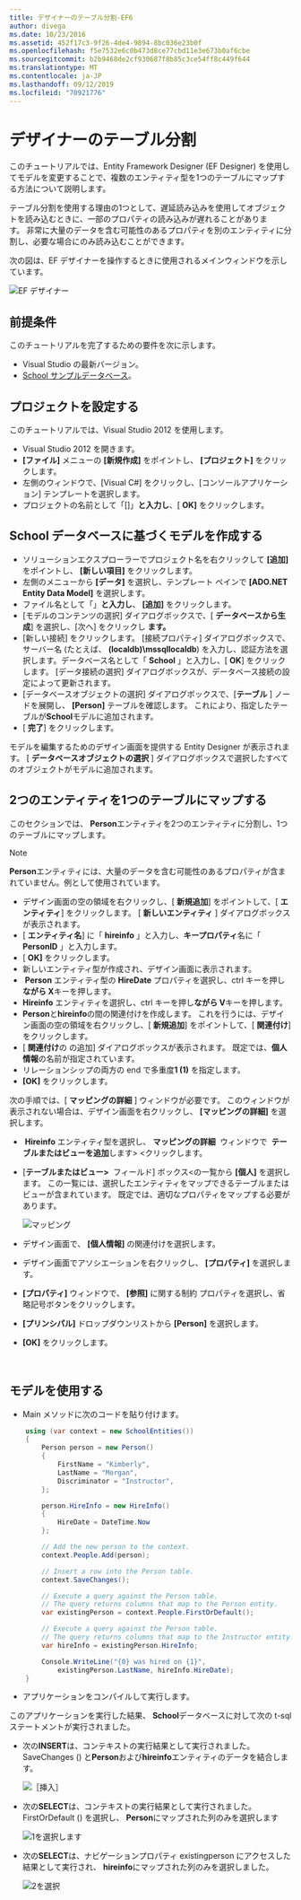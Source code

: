 ```yaml
---
title: デザイナーのテーブル分割-EF6
author: divega
ms.date: 10/23/2016
ms.assetid: 452f17c3-9f26-4de4-9894-8bc036e23b0f
ms.openlocfilehash: f5e7532e6c0b473d8ce77cbd11e3e673b0af6cbe
ms.sourcegitcommit: b2b9468de2cf930687f8b85c3ce54ff8c449f644
ms.translationtype: MT
ms.contentlocale: ja-JP
ms.lasthandoff: 09/12/2019
ms.locfileid: "70921776"
---
```

# <a name="designer-table-splitting"></a>デザイナーのテーブル分割
このチュートリアルでは、Entity Framework Designer (EF Designer) を使用してモデルを変更することで、複数のエンティティ型を1つのテーブルにマップする方法について説明します。

テーブル分割を使用する理由の1つとして、遅延読み込みを使用してオブジェクトを読み込むときに、一部のプロパティの読み込みが遅れることがあります。 非常に大量のデータを含む可能性のあるプロパティを別のエンティティに分割し、必要な場合にのみ読み込むことができます。

次の図は、EF デザイナーを操作するときに使用されるメインウィンドウを示しています。

![EF デザイナー](~/ef6/media/efdesigner.png)

## <a name="prerequisites"></a>前提条件

このチュートリアルを完了するための要件を次に示します。

- Visual Studio の最新バージョン。
- [School サンプルデータベース](~/ef6/resources/school-database.md)。

## <a name="set-up-the-project"></a>プロジェクトを設定する

このチュートリアルでは、Visual Studio 2012 を使用します。

-   Visual Studio 2012 を開きます。
-   **[ファイル]** メニューの **[新規作成]** をポイントし、 **[プロジェクト]** をクリックします。
-   左側のウィンドウで、[Visual C\#] をクリックし、[コンソールアプリケーション] テンプレートを選択します。
-   プロジェクトの名前として「[]」**と入力し**、[ **OK]** をクリックします。

## <a name="create-a-model-based-on-the-school-database"></a>School データベースに基づくモデルを作成する

-   ソリューションエクスプローラーでプロジェクト名を右クリックして **[追加]** をポイントし、 **[新しい項目]** をクリックします。
-   左側のメニューから **[データ]** を選択し、テンプレート ペインで  **[ADO.NET Entity Data Model]** を選択します。
-   ファイル名として「」**と入力し**、 **[追加]** をクリックします。
-   [モデルのコンテンツの選択] ダイアログボックスで、[ **データベースから生成**] を選択し、[次へ] をクリックし **ます。**
-   [新しい接続] をクリックします。 [接続プロパティ] ダイアログボックスで、サーバー名 (たとえば、 **(localdb)\\mssqllocaldb**) を入力し、認証方法を選択します。データベース名として「 **School** 」と入力し、[ **OK**] をクリックします。
    [データ接続の選択] ダイアログボックスが、データベース接続の設定によって更新されます。
-   [データベースオブジェクトの選択] ダイアログボックスで、[**テーブル** ] ノードを展開し、 **[Person]** テーブルを確認します。 これにより、指定したテーブルが**School**モデルに追加されます。
-   [ **完了**] をクリックします。

モデルを編集するためのデザイン画面を提供する Entity Designer が表示されます。 [ **データベースオブジェクトの選択** ] ダイアログボックスで選択したすべてのオブジェクトがモデルに追加されます。

## <a name="map-two-entities-to-a-single-table"></a>2つのエンティティを1つのテーブルにマップする

このセクションでは、 **Person**エンティティを2つのエンティティに分割し、1つのテーブルにマップします。

> [!NOTE]
> **Person**エンティティには、大量のデータを含む可能性のあるプロパティが含まれていません。例として使用されています。

-   デザイン画面の空の領域を右クリックし、[ **新規追加**] をポイントして、[ **エンティティ**] をクリックします。
    [ **新しいエンティティ** ] ダイアログボックスが表示されます。
-   [ **エンティティ名**] に「 **hireinfo** 」と入力し、**キープロパティ**名に「 **PersonID** 」と入力します。
-   [ **OK]** をクリックします。
-   新しいエンティティ型が作成され、デザイン画面に表示されます。
-    **Person** エンティティ型の **HireDate** プロパティを選択し、ctrl キーを押し**ながら X**キーを押します。
-   **Hireinfo** エンティティを選択し、ctrl キーを押し**ながら V**キーを押します。
-   **Person**と**hireinfo**の間の関連付けを作成します。 これを行うには、デザイン画面の空の領域を右クリックし、[ **新規追加**] をポイントして、[ **関連付け**] をクリックします。
-   [ **関連付け**の の追加] ダイアログボックスが表示されます。 既定では、**個人情報**の名前が指定されています。
-   リレーションシップの両方の end で多重度**1 (1)** を指定します。
-   **[OK]** をクリックします。

次の手順では、[ **マッピングの詳細** ] ウィンドウが必要です。 このウィンドウが表示されない場合は、デザイン画面を右クリックし、 **[マッピングの詳細]** を選択します。

-    **Hireinfo** エンティティ型を選択し、 **マッピングの詳細**  ウィンドウで  **テーブルまたはビューを追加**します&gt; &lt;クリックします。
-   [**テーブルまたはビュー&gt;**  フィールド] ボックス&lt;の一覧から **[個人]** を選択します。 この一覧には、選択したエンティティをマップできるテーブルまたはビューが含まれています。
    既定では、適切なプロパティをマップする必要があります。

    ![マッピング](~/ef6/media/mapping.png)

-   デザイン画面で、 **[個人情報]** の関連付けを選択します。
-   デザイン画面でアソシエーションを右クリックし、 **[プロパティ]** を選択します。
-   **[プロパティ]** ウィンドウで、 **[参照]** に関する制約 プロパティを選択し、省略記号ボタンをクリックします。
-   **[プリンシパル]** ドロップダウンリストから **[Person]** を選択します。
-   **[OK]** をクリックします。

 

## <a name="use-the-model"></a>モデルを使用する

-   Main メソッドに次のコードを貼り付けます。

``` csharp
    using (var context = new SchoolEntities())
    {
        Person person = new Person()
        {
            FirstName = "Kimberly",
            LastName = "Morgan",
            Discriminator = "Instructor",
        };

        person.HireInfo = new HireInfo()
        {
            HireDate = DateTime.Now
        };

        // Add the new person to the context.
        context.People.Add(person);

        // Insert a row into the Person table.  
        context.SaveChanges();

        // Execute a query against the Person table.
        // The query returns columns that map to the Person entity.
        var existingPerson = context.People.FirstOrDefault();

        // Execute a query against the Person table.
        // The query returns columns that map to the Instructor entity.
        var hireInfo = existingPerson.HireInfo;

        Console.WriteLine("{0} was hired on {1}",
            existingPerson.LastName, hireInfo.HireDate);
    }
```
-   アプリケーションをコンパイルして実行します。

このアプリケーションを実行した結果、 **School**データベースに対して次の t-sql ステートメントが実行されました。 

-   次の**INSERT**は、コンテキストの実行結果として実行されました。SaveChanges () と**Person**および**hireinfo**エンティティのデータを結合します。

    ![［挿入］](~/ef6/media/insert.png)

-   次の**SELECT**は、コンテキストの実行結果として実行されました。FirstOrDefault () を選択し、 **Person**にマップされた列のみを選択します

    ![1を選択します](~/ef6/media/select1.png)

-   次の**SELECT**は、ナビゲーションプロパティ existingperson にアクセスした結果として実行され、 **hireinfo**にマップされた列のみを選択しました。

    ![2を選択](~/ef6/media/select2.png)
